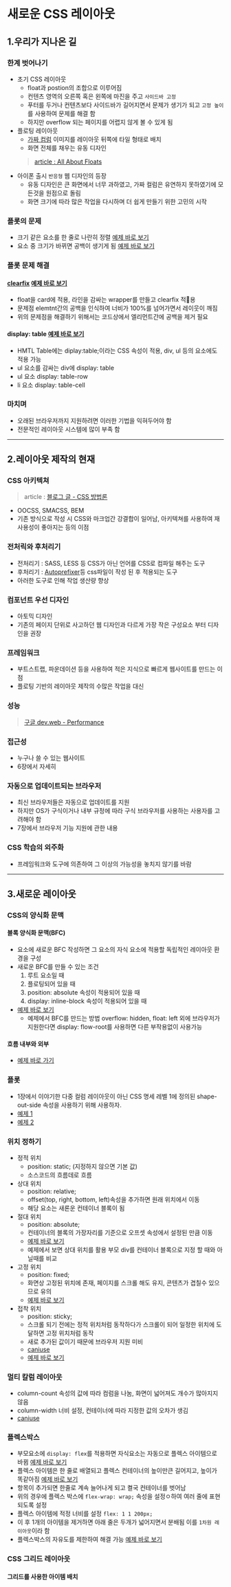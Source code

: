 # 새로운 CSS 레이아웃

## 1.우리가 지나온 길
### 한계 벗어나기
- 초기 CSS 레이아웃
  - float과 postion의 조합으로 이루어짐
  - 컨텐츠 영역의 오른쪽 혹은 왼쪽에 마진을 주고 `사이드바 고정`
  - 푸터를 두거나 컨텐츠보다 사이드바가 길어지면서 문제가 생기가 되고 `고정 높이`를 사용하여 문제를 해결 함
  - 하지만 overflow 되는 페이지를 어렵지 않게 볼 수 있게 됨
- 플로팅 레이아웃
  - [가짜 컴럼](https://alistapart.com/article/fauxcolumns) 이미지를 레이아웃 뒤쪽에 타일 형태로 배치
  - 화면 전체를 채우는 유동 디자인
  > [article : All About Floats](https://css-tricks.com/all-about-floats/)
- 아이폰 출시 `반응형` 웹 디자인의 등장
  - 유동 디자인은 큰 화면에서 너무 과하였고, 가짜 컬럼은 유연하지 못하였기에 모든것을 원점으로 돌림
  - 화면 크기에 따라 많은 작업을 다시하며 더 쉽게 만들기 위한 고민의 시작
### 플롯의 문제
- 크기 같은 요소를 한 줄로 나란히 정렬 [예제 바로 보기](https://yoonhona.github.io/new-css-layout-code/chapter1/float2.html)
- 요소 중 크기가 바뀌면 공백이 생기게 됨 [예제 바로 보기](https://yoonhona.github.io/new-css-layout-code/chapter1/float3.html)
### 플롯 문제 해결
#### [clearfix](https://css-tricks.com/all-about-floats/#article-header-id-2) [예제 바로 보기](https://yoonhona.github.io/new-css-layout-code/chapter1/inline-block.html)
- float을 card에 적용, 라인을 감싸는 wrapper를 만들고 clearfix 적용
- 문제점 elemtnt간의 공백을 인식하여 너비가 100%를 넘어가면서 레이웃이 깨짐
- 위의 문제점을 해결하기 위해서는 코드상에서 엘리먼트간에 공백을 제거 필요
#### display: table [예제 바로 보기](https://yoonhona.github.io/new-css-layout-code/chapter1/display-table.html)
- HMTL Table에는 diplay:table;이라는 CSS 속성이 적용, div, ul 등의 요소에도 적용 가능
- ul 요소를 감싸는 div에 display: table
- ul 요소 display: table-row
- li 요소 display: table-cell

### 마치며
- 오래된 브라우저까지 지원하려면 이러한 기법을 익혀두어야 함
- 전문적인 레이아웃 시스템에 많이 부족 함

----

## 2.레이아웃 제작의 현재
### CSS 아키텍쳐
> article : [블로그 글 - CSS 방법론](https://wit.nts-corp.com/2015/04/16/3538)
- OOCSS, SMACSS, BEM
- 기존 방식으로 작성 시 CSS와 마크업간 강결합이 일어남, 아키텍쳐를 사용하여 재사용성이 좋아지는 등의 이점
### 전처릭와 후처리기
- 전처리기 : SASS, LESS 등 CSS가 아닌 언어를 CSS로 컴파일 해주는 도구
- 후처리기 : [Autoprefixer](https://github.com/postcss/autoprefixer)등 css파일이 작성 된 후 적용되는 도구  
- 아러한 도구로 인해 작업 생산량 향상
### 컴포넌트 우선 디자인
- 아토믹 디자인
- 기존의 페이지 단위로 사고하던 웹 디자인과 다르게 가장 작은 구성요소 부터 디자인을 권장
### 프레임워크
- 부트스트랩, 파운데이션 등을 사용하여 적은 지식으로 빠르게 웹사이트를 만드는 이점
- 플로팅 기반의 레이아웃 제작의 수많은 작업을 대신
### 성능
> [구글 dev.web - Performance](https://developers.google.com/web/fundamentals/performance/why-performance-matters/)
### 접근성
- 누구나 쓸 수 있는 웹사이트
- 6장에서 자세히
### 자동으로 업데이트되는 브라우저
- 최신 브라우저들은 자동으로 업데이트를 지원
- 하지만 OS가 구식이거나 내부 규정에 따라 구식 브라우저를 사용하는 사용자를 고려해야 함
- 7장에서 브라우저 기능 지원에 관한 내용
### CSS 학습의 외주화
- 프레임워크와 도구에 의존하여 그 이상의 가능성을 놓치지 않기를 바람

---

## 3.새로운 레이아웃
### CSS의 양식화 문맥
#### 블록 양식화 문맥(BFC) 
- 요소에 새로운 BFC 작성하면 그 요소의 자식 요소에 적용할 독립적인 레이아웃 환경을 구성
- 새로운 BFC를 만들 수 있는 조건
    1. 루트 요소일 때
    2. 플로팅되어 있을 때
    3. position: absolute 속성이 적용되어 있을 때
    4. display: inline-block 속성이 적용되어 있을 때
- [예제 바로 보기](https://yoonhona.github.io/new-css-layout-code/chapter3/bfc.html)
  - 예제에서 BFC를 만드는 방법 overflow: hidden, float: left 외에 브라우저가 지원한다면 display: flow-root를 사용하면 다른 부작용없이 사용가능
#### 흐름 내부와 외부
- [예제 바로 가기](https://yoonhona.github.io/new-css-layout-code/chapter3/flow.html)

### 플롯
- 1장에서 이야기한 다중 컬럼 레이아웃이 아닌 CSS 명세 레벨 1에 정의된 shape-out-side 속성을 사용하기 위해 사용하자.
- [예제 1](https://yoonhona.github.io/new-css-layout-code/chapter3/float-list.html)
- [예제 2](https://yoonhona.github.io/new-css-layout-code/chapter3/float-shapes.html)
### 위치 정하기
- 정적 위치
  - position: static; (지정하지 않으면 기본 값)
  - 소스코드의 흐름데로 흐름
- 상대 위치
  - position: relative;
  - offset(top, right, bottom, left)속성을 추가하면 원래 위치에서 이동
  - 해당 요소는 새론운 컨테이너 블록이 됨
- 절대 위치
  - position: absolute; 
  - 컨테이너의 블록의 가장자리를 기준으로 오프셋 속성에서 설정된 만큼 이동
  - [예제 바로 보기](https://yoonhona.github.io/new-css-layout-code/chapter3/position-absolute.html)
  - 예제에서 보면 상대 위치를 활용 부모 div를 컨테이너 블록으로 지정 할 때와 아닐때를 비교
- 고정 위치
  - position: fixed;
  - 화면상 고정된 위치에 존재, 페이지를 스크롤 해도 유지, 콘텐츠가 겹칠수 있으므로 유의
  - [예제 바로 보기](https://yoonhona.github.io/new-css-layout-code/chapter3/position-fixed.html)
- 접착 위치
  - position: sticky;
  - 스크롤 되기 전에는 정적 위치처럼 동작하다가 스크롤이 되어 일정한 위치에 도달하면 고정 위치처럼 동작
  - 새로 추가된 값이기 때문에 브라우저 지원 미비
  - [caniuse](https://caniuse.com/#search=css-sticky)
  - [예제 바로 보기](https://yoonhona.github.io/new-css-layout-code/chapter3/position-sticky.html)

### 멀티 칼럼 레이아웃
- column-count 속성의 값에 따라 컴럼을 나눔, 화면이 넓어져도 개수가 많아지지 않음
- column-width 너비 설정, 컨테이너에 따라 지정한 값의 오차가 생김
- [caniuse](https://caniuse.com/#feat=multicolumn)
### 플렉스박스
- 부모요소에 `display: flex`를 적용하면 자식요소는 자동으로 플렉스 아이템으로 바뀜 [예제 바로 보기](https://yoonhona.github.io/new-css-layout-code/chapter3/flexbox.html)
- 플렉스 아이템은 한 줄로 배열되고 플렉스 컨테이너의 높이만큰 길어지고, 높이가 똑같아짐  [예제 바로 보기](https://yoonhona.github.io/new-css-layout-code/chapter3/flexbox-wrap.html)
- 항목이 추가되면 한줄로 계속 늘어나게 되고 켤국 컨테이너를 벗어남
- 위의 경우에 플렉스 박스에 `flex-wrap: wrap;` 속성을 설정ㅇ하여 여러 줄에 표현되도록 설정
- 플렉스 아이템에 적정 너비를 설정 `flex: 1 1 200px;`
- 이 후 1개의 아이템을 제거하면 아래 줄은 두개가 넓어지면서 분배됨 이를 `1차원 레이아웃`이라 함
- 플렉스박스의 자유도를 제한하여 해결 가능 [예제 바로 보기](https://yoonhona.github.io/new-css-layout-code/chapter3/flexbox-grid.html)

### CSS 그리드 레이아웃
#### 그리드를 사용한 아이템 배치

